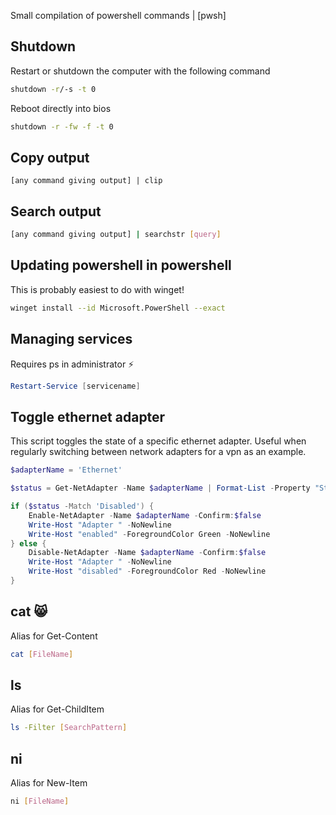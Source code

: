 Small compilation of powershell commands | [pwsh]

## Shutdown

Restart or shutdown the computer with the following command 
```sh
shutdown -r/-s -t 0
```

Reboot directly into bios
```sh
shutdown -r -fw -f -t 0
```


## Copy output

```
[any command giving output] | clip 
```

## Search output

```sh
[any command giving output] | searchstr [query] 
```

## Updating powershell in powershell

This is probably easiest to do with winget!

```sh
winget install --id Microsoft.PowerShell --exact
```


## Managing services

Requires ps in administrator ⚡

```powershell
Restart-Service [servicename]
```


## Toggle ethernet adapter

This script toggles the state of a specific ethernet adapter. Useful when regularly switching between network adapters for a vpn as an example.

```powershell
$adapterName = 'Ethernet'

$status = Get-NetAdapter -Name $adapterName | Format-List -Property "Status" | Out-String

if ($status -Match 'Disabled') {
    Enable-NetAdapter -Name $adapterName -Confirm:$false
    Write-Host "Adapter " -NoNewline
    Write-Host "enabled" -ForegroundColor Green -NoNewline
} else {
    Disable-NetAdapter -Name $adapterName -Confirm:$false
    Write-Host "Adapter " -NoNewline
    Write-Host "disabled" -ForegroundColor Red -NoNewline
}
```


## cat 😸

Alias for Get-Content

```sh
cat [FileName]
```

## ls

Alias for Get-ChildItem

```sh
ls -Filter [SearchPattern]
```

## ni

Alias for New-Item

```sh
ni [FileName]
```



